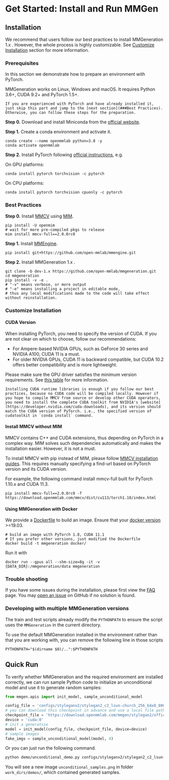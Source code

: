 # Get Started: Install and Run MMGen

## Installation

We recommend that users follow our best practices to install MMGeneration 1.x . However, the whole process is highly customizable. See [Customize Installation](###customize-installation) section for more information.

### Prerequisites

In this section we demonstrate how to prepare an environment with PyTorch.

MMGeneration works on Linux, Windows and macOS. It requires Python 3.6+, CUDA 9.2+ and PyTorch 1.5+.

```{note}
If you are experienced with PyTorch and have already installed it, just skip this part and jump to the [next section](###Best Practices). Otherwise, you can follow these steps for the preparation.
```

**Step 0.** Download and install Miniconda from the [official website](https://docs.conda.io/en/latest/miniconda.html).

**Step 1.** Create a conda environment and activate it.

```shell
conda create --name openmmlab python=3.8 -y
conda activate openmmlab
```

**Step 2.** Install PyTorch following [official instructions](https://pytorch.org/get-started/locally/), e.g.

On GPU platforms:

```shell
conda install pytorch torchvision -c pytorch
```

On CPU platforms:

```shell
conda install pytorch torchvision cpuonly -c pytorch
```

### Best Practices

**Step 0.** Install [MMCV](https://github.com/open-mmlab/mmcv) using [MIM](https://github.com/open-mmlab/mim).

```shell
pip install -U openmim
# wait for more pre-compiled pkgs to release
mim install mmcv-full==2.0.0rc0
```

**Step 1.** Install [MMEngine](https://github.com/open-mmlab/mmengine).

```shell
pip install git+https://github.com/open-mmlab/mmengine.git
```

**Step 2.** Install MMGeneration 1.x .

```shell
git clone -b dev-1.x https://github.com/open-mmlab/mmgeneration.git
cd mmgeneration
pip install -v -e .
# "-v" means verbose, or more output
# "-e" means installing a project in editable mode,
# thus any local modifications made to the code will take effect without reinstallation.
```

### Customize Installation

#### CUDA Version

When installing PyTorch, you need to specify the version of CUDA. If you are not clear on which to choose, follow our recommendations:

- For Ampere-based NVIDIA GPUs, such as GeForce 30 series and NVIDIA A100, CUDA 11 is a must.
- For older NVIDIA GPUs, CUDA 11 is backward compatible, but CUDA 10.2 offers better compatibility and is more lightweight.

Please make sure the GPU driver satisfies the minimum version requirements. See [this table](https://docs.nvidia.com/cuda/cuda-toolkit-release-notes/index.html#cuda-major-component-versions__table-cuda-toolkit-driver-versions) for more information.

```{note}
Installing CUDA runtime libraries is enough if you follow our best practices, because no CUDA code will be compiled locally. However if you hope to compile MMCV from source or develop other CUDA operators, you need to install the complete CUDA toolkit from NVIDIA's [website](https://developer.nvidia.com/cuda-downloads), and its version should match the CUDA version of PyTorch. i.e., the specified version of cudatoolkit in `conda install` command.
```

#### Install MMCV without MIM

MMCV contains C++ and CUDA extensions, thus depending on PyTorch in a complex way. MIM solves such dependencies automatically and makes the installation easier. However, it is not a must.

To install MMCV with pip instead of MIM, please follow [MMCV installation guides](https://mmcv.readthedocs.io/en/latest/get_started/installation.html). This requires manually specifying a find-url based on PyTorch version and its CUDA version.

For example, the following command install mmcv-full built for PyTorch 1.10.x and CUDA 11.3.

```shell
pip install mmcv-full==2.0.0rc0 -f https://download.openmmlab.com/mmcv/dist/cu113/torch1.10/index.html
```

#### Using MMGeneration with Docker

We provide a [Dockerfile](https://github.com/open-mmlab/mmgeneration/blob/master/docker/Dockerfile) to build an image. Ensure that your [docker version](https://docs.docker.com/engine/install/) >=19.03.

```shell
# build an image with PyTorch 1.8, CUDA 11.1
# If you prefer other versions, just modified the Dockerfile
docker build -t mmgeneration docker/
```

Run it with

```shell
docker run --gpus all --shm-size=8g -it -v {DATA_DIR}:/mmgeneration/data mmgeneration
```

### Trouble shooting

If you have some issues during the installation, please first view the [FAQ](notes/faq.md) page.
You may [open an issue](https://github.com/open-mmlab/mmgeneration/issues/new/choose) on GitHub if no solution is found.

### Developing with multiple MMGeneration versions

The train and test scripts already modify the `PYTHONPATH` to ensure the script uses the `MMGeneration` in the current directory.

To use the default MMGeneration installed in the environment rather than that you are working with, you can remove the following line in those scripts

```shell
PYTHONPATH="$(dirname $0)/..":$PYTHONPATH
```

## Quick Run

To verify whether MMGeneration and the required environment are installed correctly, we can run sample Python code to initialize an unconditional model and use it to generate random samples:

```python
from mmgen.apis import init_model, sample_unconditional_model

config_file = 'configs/styleganv2/stylegan2_c2_lsun-church_256_b4x8_800k.py'
# you can download this checkpoint in advance and use a local file path.
checkpoint_file = 'https://download.openmmlab.com/mmgen/stylegan2/official_weights/stylegan2-church-config-f-official_20210327_172657-1d42b7d1.pth'
device = 'cuda:0'
# init a generatvie
model = init_model(config_file, checkpoint_file, device=device)
# sample images
fake_imgs = sample_unconditional_model(model, 4)
```

Or you can just run the following command.

```bash
python demo/unconditional_demo.py configs/styleganv2/stylegan2_c2_lsun-church_256_b4x8_800k.py https://download.openmmlab.com/mmgen/stylegan2/official_weights/stylegan2-church-config-f-official_20210327_172657-1d42b7d1.pth

```

You will see a new image `unconditional_samples.png` in folder `work_dirs/demos/`, which contained generated samples.
